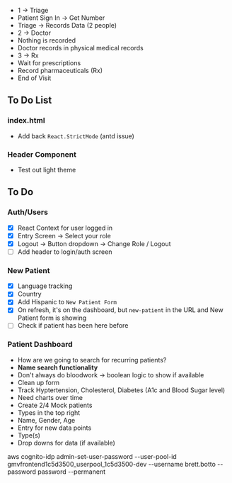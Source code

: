 - 1 -> Triage
- Patient Sign In -> Get Number
- Triage -> Records Data (2 people)
- 2 -> Doctor
- Nothing is recorded
- Doctor records in physical medical records
- 3 -> Rx
- Wait for prescriptions
- Record pharmaceuticals (Rx)
- End of Visit

## To Do List

### index.html

- Add back `React.StrictMode` (antd issue)

### Header Component

- Test out light theme

## To Do

### Auth/Users

- [x] React Context for user logged in
- [x] Entry Screen -> Select your role
- [x] Logout -> Button dropdown -> Change Role / Logout
- [ ] Add header to login/auth screen

### New Patient

- [x] Language tracking
- [x] Country
- [x] Add Hispanic to `New Patient Form`
- [x] On refresh, it's on the dashboard, but `new-patient` in the URL and New Patient form is showing
- [ ] Check if patient has been here before

### Patient Dashboard

- How are we going to search for recurring patients?
- **Name search functionality**
- Don't always do bloodwork -> boolean logic to show if available
- Clean up form
- Track Hyptertension, Cholesterol, Diabetes (A1c and Blood Sugar level)
- Need charts over time
- Create 2/4 Mock patients
- Types in the top right
- Name, Gender, Age
- Entry for new data points
- Type(s)
- Drop downs for data (if available)

aws cognito-idp admin-set-user-password --user-pool-id gmvfrontend1c5d3500_userpool_1c5d3500-dev --username brett.botto --password password --permanent
